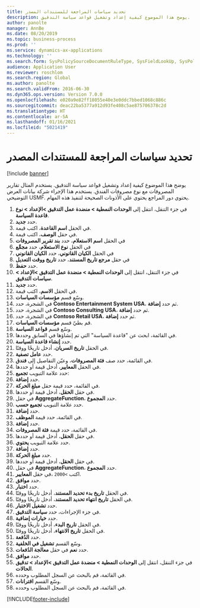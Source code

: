 ```yaml
---
title: تحديد سياسات المراجعة للمستندات المصدر
description: يوضح هذا الموضوع كيفية إعداد وتشغيل قواعد سياسة التدقيق.
author: panolte
manager: AnnBe
ms.date: 08/20/2019
ms.topic: business-process
ms.prod: ''
ms.service: dynamics-ax-applications
ms.technology: ''
ms.search.form: SysPolicySourceDocumentRuleType, SysFieldLookUp, SysPolicyListPage, SysPolicy, AuditPolicyRule, SysQueryForm, SysQueryFieldLookUp, AuditPolicyDateSelection, AuditPolicyAdditionalOption, BatchJob, CaseDetail
audience: Application User
ms.reviewer: roschlom
ms.search.region: Global
ms.author: panolte
ms.search.validFrom: 2016-06-30
ms.dyn365.ops.version: Version 7.0.0
ms.openlocfilehash: e020a9e82ff18055e40e3e0ddc7bbed1068c886c
ms.sourcegitcommit: deac22ba5377a912d93fe408c5ae875706378c2d
ms.translationtype: HT
ms.contentlocale: ar-SA
ms.lasthandoff: 01/16/2021
ms.locfileid: "5021419"
---
```

# <a name="define-audit-policies-for-source-documents"></a>تحديد سياسات المراجعة للمستندات المصدر

[!include [banner](../../includes/banner.md)]

يوضح هذا الموضوع كيفية إعداد وتشغيل قواعد سياسة التدقيق. يستخدم المثال تقارير المصروفات مع نوع مصروفات الفندق. يستخدم هذا الإجراء شركة بيانات العرض التوضيحي USMF. يحتوي دور المراجع يحتوي على الأذونات الصحيحة لتنفيذ هذه المهام.

1. في جزء التنقل، انتقل إلى **الوحدات النمطية > منضدة عمل التدقيق‬ >الإعداد > نوع قاعدة السياسة**.
2. حدد **جديد**.
3. في الحقل **اسم القاعدة**، اكتب قيمة.
4. في حقل **الوصف**، اكتب قيمة.
5. في الحقل **اسم الاستعلام**، حدد **بند تقرير المصروفات**
6. في الحقل **نوع الاستعلام**، حدد **مجمَّع‬**
7. في الحقل **الكيان القانوني**، حدد **الكيان القانوني**
8. في حقل **مرجع تاريخ المستند**، حدد **تاريخ ووقت التعديل‬**
9. حدد **حفظ**.
10. في جزء التنقل، انتقل إلى **الوحدات النمطية > منضدة عمل التدقيق‬ >الإعداد > سياسات التدقيق**.
11. حدد **جديد**.
12. في الحقل **الاسم**، اكتب قيمة.
13. وسّع قسم **مؤسسات السياسات‬**.
14. في الشجرة، حدد **Contoso Entertainment System USA**، ثم حدد **إضافة**.
15. في الشجرة، حدد **Contoso Consulting USA**، ثم حدد **إضافة**.
16. في الشجرة، حدد **Contoso Retail USA**، ثم حدد **إضافة**.
17. قم بطيّ قسم **مؤسسات السياسات‬**.
18. وسّع قسم **قواعد السياسة‬**.
19. في القائمة، ابحث عن "قاعدة السياسة" التي تم إنشاؤها في السابق وحددها.
20. حدد **إنشاء قاعدة السياسة**.
21. في الحقل **تاريخ السريان**، أدخل تاريخًا ووقتًا.
22. حدد **عامل تصفية**.
23. في القائمة، حدد صف **فئة المصروفات**، وعيّن التفاصيل إلى **فندق**.
24. في الحقل **المعايير‬**، أدخل قيمة أو حددها.
25. حدد علامة التبويب **تجميع‬**:
26. حدد **إضافة**.
27. في القائمة، حدد قيمة حقل **مبلغ الحركة**.
28. في حقل **الحقل**، أدخل قيمة أو حددها.
29. في حقل **AggregateFunction**، حدد **المجموع**.
30. حدد علامة التبويب **تجميع حسب**.
31. حدد **إضافة**.
32. في القائمة، حدد قيمة **الموظف**.
33. حدد **إضافة**.
34. في القائمة، حدد قيمة **فئة المصروفات**.
35. في حقل **الحقل**، أدخل قيمة أو حددها.
36. حدد علامة التبويب **يحتوي**.
37. حدد **إضافة**.
38. حدد **مبلغ الحركة**.
39. في حقل **الحقل**، أدخل قيمة أو حددها.
40. في حقل **AggregateFunction**، حدد **المجموع**.
41. في حقل **المعايير‏‎**، اكتب `>2000`.
42. حدد **موافق**.
43. حدد **اختبار**.
44. في الحقل **تاريخ بدء تحديد المستند‬**، أدخل تاريخًا ووقتًا.
45. في الحقل **تاريخ انتهاء تحديد المستند‬**، أدخل تاريخًا ووقتًا.
46. حدد **تشغيل الاختبار**.
47. في جزء الإجراءات، حدد **سياسة التدقيق**.
48. حدد **خيارات إضافية**.
49. في الحقل **تاريخ البدء**، أدخل تاريخًا ووقتًا.
50. في الحقل **تاريخ الانتهاء‬**، أدخل تاريخًا ووقتًا.
51. حدد **الدُفعة**.
52. وسّع القسم **تشغيل في الخلفية‬‬**.
53. حدد **نعم** في حقل **معالجة الدُفعات**.
54. حدد **موافق**.
55. في جزء التنقل، انتقل إلى **الوحدات النمطية > منضدة عمل التدقيق‬ >الإعداد > تدقيق الحالات**.
56. في القائمة، قم بالبحث عن السجل المطلوب وحدده.
57. وسّع القسم **اقترانات‬‬‬**.
58. في القائمة، قم بالبحث عن السجل المطلوب وحدده.



[!INCLUDE[footer-include](../../../includes/footer-banner.md)]